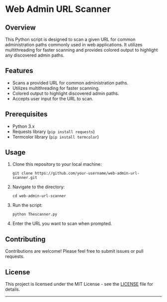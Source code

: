 
# Web Admin URL Scanner

## Overview

This Python script is designed to scan a given URL for common administration paths commonly used in web applications. It utilizes multithreading for faster scanning and provides colored output to highlight any discovered admin paths.

## Features

- Scans a provided URL for common administration paths.
- Utilizes multithreading for faster scanning.
- Colored output to highlight discovered admin paths.
- Accepts user input for the URL to scan.

## Prerequisites

- Python 3.x
- Requests library (`pip install requests`)
- Termcolor library (`pip install termcolor`)

## Usage

1. Clone this repository to your local machine:

    ```
    git clone https://github.com/your-username/web-admin-url-scanner.git
    ```

2. Navigate to the directory:

    ```
    cd web-admin-url-scanner
    ```

3. Run the script:

    ```
    python Thescanner.py
    ```

4. Enter the URL you want to scan when prompted.


## Contributing

Contributions are welcome! Please feel free to submit issues or pull requests.

## License

This project is licensed under the MIT License - see the [LICENSE](LICENSE) file for details.

---
